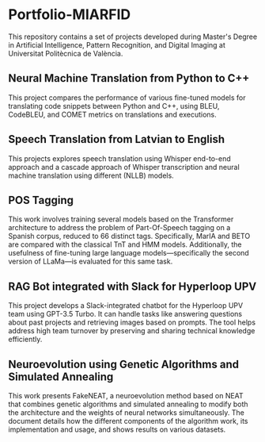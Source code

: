 # Portfolio-MIARFID 

This repository contains a set of projects developed during Master's Degree in Artificial Intelligence, Pattern Recognition, and Digital Imaging at Universitat Politècnica de València.


## Neural Machine Translation from Python to C++
This project compares the performance of various fine-tuned models for translating code snippets between Python and C++, using BLEU, CodeBLEU, and COMET metrics on translations and executions. 

## Speech Translation from Latvian to English
This projects explores speech translation using Whisper end-to-end approach and a cascade approach of Whisper transcription and neural machine translation using different (NLLB) models. 

## POS Tagging
This work involves training several models based on the Transformer architecture to address the problem of Part-Of-Speech tagging on a Spanish corpus, reduced to 66 distinct tags. Specifically, MarIA and BETO are compared with the classical TnT and HMM models. Additionally, the usefulness of fine-tuning large language models—specifically the second version of LLaMa—is evaluated for this same task.

## RAG Bot integrated with Slack for Hyperloop UPV
This project develops a Slack-integrated chatbot for the Hyperloop UPV team using GPT-3.5 Turbo. It can handle tasks like answering questions about past projects and retrieving images based on prompts. The tool helps address high team turnover by preserving and sharing technical knowledge efficiently.

## Neuroevolution using Genetic Algorithms and Simulated Annealing
This work presents FakeNEAT, a neuroevolution method based on NEAT that combines genetic algorithms and simulated annealing to modify both the architecture and the weights of neural networks simultaneously. The document details how the different components of the algorithm work, its implementation and usage, and shows results on various datasets.
